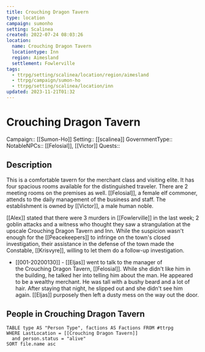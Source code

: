 ```yaml
---
title: Crouching Dragon Tavern
type: location
campaign: sumonho
setting: Scalinea
created: 2022-07-24 08:03:26
location:
  name: Crouching Dragon Tavern
  locationtype: Inn
  region: Aimesland
  settlement: Fowlerville
tags:
  - ttrpg/setting/scalinea/location/region/aimesland
  - ttrpg/campaign/sumon-ho
  - ttrpg/setting/scalinea/location/inn
updated: 2023-11-21T01:32
---
```

# Crouching Dragon Tavern

Campaign:: [[Sumon-Ho]]
Setting:: [[scalinea]]
GovernmentType::
NotableNPCs:: [[Felosial]], [[Victor]]
Quests::

## Description

This is a comfortable tavern for the merchant class and visiting elite. It has four spacious rooms available for the distinguished traveler. There are 2 meeting rooms on the premises as well. [[Felosial]], a female elf commoner, attends to the daily management of the business and staff. The establishment is owned by [[Victor]], a male human noble.

[[Alex]] stated that there were 3 murders in [[Fowlerville]] in the last week; 2 goblin attacks and a witness who thought they saw a strangulation at the upscale Crouching Dragon Tavern and Inn. While the suspicion wasn't enough for the [[Peacekeepers]] to infringe on the town's closed investigation, their assistance in the defense of the town made the Constable, [[Krisvyre]], willing to let them do a follow-up investigation.

-   [[001-20200130]] - [[Eljas]] went to talk to the manager of the Crouching Dragon Tavern, [[Felosial]]. While she didn't like him in the building, he talked her into telling him about the man. He appeared to be a wealthy merchant. He was tall with a bushy beard and a lot of hair. After staying that night, he slipped out and she didn't see him again. [[Eljas]] purposely then left a dusty mess on the way out the door.

## People in Crouching Dragon Tavern

```dataview
TABLE type AS "Person Type", factions AS Factions FROM #ttrpg 
WHERE LastLocation = [[Crouching Dragon Tavern]]
  and person.status = "alive"
SORT file.name asc
```

